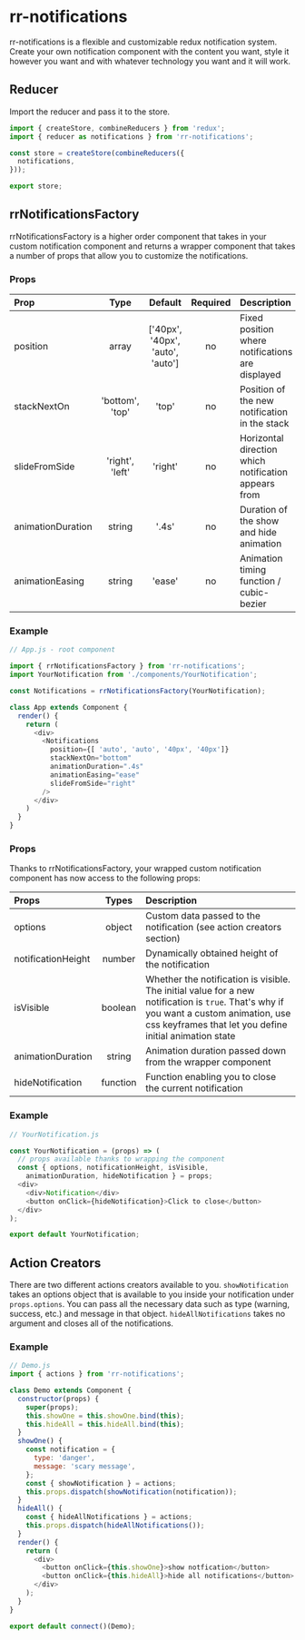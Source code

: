 # rr-notifications

rr-notifications is a flexible and customizable redux notification system. Create your own notification component with the content you want, style it however you want and with whatever technology you want and it will work.

## Reducer

Import the reducer and pass it to the store.

``` javascript
import { createStore, combineReducers } from 'redux';
import { reducer as notifications } from 'rr-notifications';

const store = createStore(combineReducers({
  notifications,
}));

export store;
```

## rrNotificationsFactory

rrNotificationsFactory is a higher order component that takes in your custom notification component and returns a wrapper component that takes a number of props that allow you to customize the notifications.

### Props

Prop    | Type   | Default   | Required | Description
:-------|:------:|:---------:|:--------:|:----------------------------------------
position | array | ['40px', '40px', 'auto', 'auto'] | no | Fixed position where notifications are displayed
stackNextOn | 'bottom', 'top' | 'top' | no | Position of the new notification in the stack
slideFromSide | 'right', 'left' | 'right' | no | Horizontal direction which notification appears from
animationDuration | string | '.4s' | no | Duration of the show and hide animation
animationEasing | string | 'ease' | no | Animation timing function / cubic-bezier

### Example

``` javascript
// App.js - root component

import { rrNotificationsFactory } from 'rr-notifications';
import YourNotification from './components/YourNotification';

const Notifications = rrNotificationsFactory(YourNotification);

class App extends Component {
  render() {
    return (
      <div>
        <Notifications 
          position={[ 'auto', 'auto', '40px', '40px']} 
          stackNextOn="bottom"
          animationDuration=".4s"
          animationEasing="ease"
          slideFromSide="right"
        />
      </div>
    )
  }
}

```

### Props

Thanks to rrNotificationsFactory, your wrapped custom notification component has now access to the following props:

Props | Types | Description
:-----|:-----:|:-----------
options | object | Custom data passed to the notification (see action creators section)
notificationHeight | number | Dynamically obtained height of the notification
isVisible | boolean | Whether the notification is visible. The initial value for a new notification is `true`. That's why if you want a custom animation, use css keyframes that let you define initial animation state
animationDuration | string | Animation duration passed down from the wrapper component
hideNotification | function | Function enabling you to close the current notification

### Example

``` javascript
// YourNotification.js

const YourNotification = (props) => (
  // props available thanks to wrapping the component
  const { options, notificationHeight, isVisible,
    animationDuration, hideNotification } = props;
  <div>
    <div>Notification</div>
    <button onClick={hideNotification}>Click to close</button>
  </div>
);

export default YourNotification;
```

## Action Creators

There are two different actions creators available to you. `showNotification` takes an options object that is available to you inside your notification under `props.options`. You can pass all the necessary data such as type (warning, success, etc.) and message in that object. `hideAllNotifications` takes no argument and closes all of the notifications.

### Example

``` javascript
// Demo.js
import { actions } from 'rr-notifications';

class Demo extends Component {
  constructor(props) {
    super(props);
    this.showOne = this.showOne.bind(this);
    this.hideAll = this.hideAll.bind(this);
  }
  showOne() {
    const notification = {
      type: 'danger',
      message: 'scary message',
    };
    const { showNotification } = actions;
    this.props.dispatch(showNotification(notification));
  }
  hideAll() {
    const { hideAllNotifications } = actions;
    this.props.dispatch(hideAllNotifications());
  }
  render() {
    return (
      <div>
        <button onClick={this.showOne}>show notfication</button>
        <button onClick={this.hideAll}>hide all notifications</button>
      </div>
    );
  }
}

export default connect()(Demo);

```